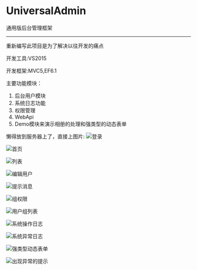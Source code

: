 # UniversalAdmin
通用版后台管理框架

----------

重新编写此项目是为了解决以往开发的痛点

开发工具:VS2015

开发框架:MVC5,EF6.1

主要功能模块：

1. 后台用户模块
2. 系统日志功能
3. 权限管理
4. WebApi
5. Demo模块来演示相册的处理和强类型的动态表单



懒得放到服务器上了，直接上图片:
![登录](http://i.imgur.com/uiO2PBx.jpg)

![首页](http://i.imgur.com/ztZqBvj.jpg)

![列表](http://i.imgur.com/lLXGFJ3.jpg)

![编辑用户](http://i.imgur.com/fx0TYme.jpg)

![提示消息](http://i.imgur.com/ujcxcjg.jpg)

![组权限](http://i.imgur.com/s5Gofv9.jpg)

![用户组列表](http://i.imgur.com/5NPEIat.jpg)

![系统操作日志](http://i.imgur.com/AlXGMgJ.jpg)

![系统异常日志](http://i.imgur.com/6auNQ47.jpg)

![强类型动态表单](http://i.imgur.com/C1r1KBq.jpg)

![出现异常的提示](http://i.imgur.com/yCQW3eq.jpg)

